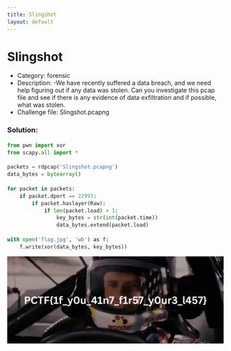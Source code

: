 ```yaml
---
title: Slingshot
layout: default
---
```


# Slingshot

- Category: forensic
- Description: -We have recently suffered a data breach, and we need help figuring out if any data was stolen. Can you investigate this pcap file and see if there is any evidence of data exfiltration and if possible, what was stolen.
- Challenge file: Slingshot.pcapng

### Solution: 

```py
from pwn import xor
from scapy.all import *

packets = rdpcap('Slingshot.pcapng')
data_bytes = bytearray()

for packet in packets:
    if packet.dport == 22993:
        if packet.haslayer(Raw):
            if len(packet.load) > 1:
                key_bytes = str(int(packet.time))
                data_bytes.extend(packet.load)

with open('flag.jpg', 'wb') as f:
    f.write(xor(data_bytes, key_bytes))

```

![flag](flag.jpg)
